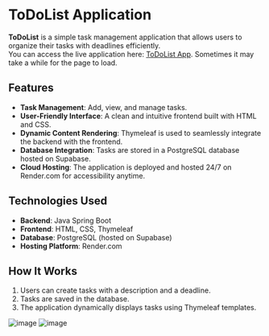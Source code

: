 # ToDoList Application  

**ToDoList** is a simple task management application that allows users to organize their tasks with deadlines efficiently.  
You can access the live application here: [ToDoList App](https://todolist-bm48.onrender.com/). Sometimes it may take a while for the page to load.

## Features  
- **Task Management**: Add, view, and manage tasks.  
- **User-Friendly Interface**: A clean and intuitive frontend built with HTML and CSS.  
- **Dynamic Content Rendering**: Thymeleaf is used to seamlessly integrate the backend with the frontend.  
- **Database Integration**: Tasks are stored in a PostgreSQL database hosted on Supabase.  
- **Cloud Hosting**: The application is deployed and hosted 24/7 on Render.com for accessibility anytime.  

## Technologies Used  
- **Backend**: Java Spring Boot  
- **Frontend**: HTML, CSS, Thymeleaf  
- **Database**: PostgreSQL (hosted on Supabase)  
- **Hosting Platform**: Render.com  

## How It Works  
1. Users can create tasks with a description and a deadline.  
2. Tasks are saved in the database.  
3. The application dynamically displays tasks using Thymeleaf templates.

![image](https://github.com/user-attachments/assets/dd83678e-6d46-4faf-bba1-4deb6d785b6d)
 ![image](https://github.com/user-attachments/assets/31a82289-db45-48c7-b026-ea02f4f60e59)










